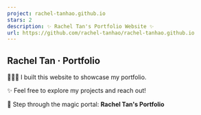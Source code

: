 ```yaml
---
project: rachel-tanhao.github.io
stars: 2
description: ✨ Rachel Tan's Portfolio Website ✨
url: https://github.com/rachel-tanhao/rachel-tanhao.github.io
---
```


Rachel Tan · Portfolio
----------------------

👩🏻‍💻 I built this website to showcase my portfolio.

✨ Feel free to explore my projects and reach out!

🦉 Step through the magic portal: **Rachel Tan's Portfolio**
